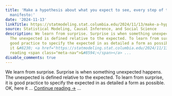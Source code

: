 ```yaml
---
title: 'Make a hypothesis about what you expect to see, every step of the way.  A
  manifesto:'
date: '2024-11-13'
linkTitle: https://statmodeling.stat.columbia.edu/2024/11/13/make-a-hypothesis-about-what-you-expect-to-see-every-step-of-the-way-a-manifesto/
source: Statistical Modeling, Causal Inference, and Social Science
description: We learn from surprise. Surprise is when something unexpected happens.
  The unexpected is defined relative to the expected. To learn from surprise, it is
  good practice to specify the expected in as detailed a form as possible. OK, here
  it &#8230; <a href="https://statmodeling.stat.columbia.edu/2024/11/13/make-a-hypothesis-about-what-you-expect-to-see-every-step-of-the-way-a-manifesto/">Continue
  reading <span class="meta-nav">&#8594;</span></a> ...
disable_comments: true
---
```

We learn from surprise. Surprise is when something unexpected happens. The unexpected is defined relative to the expected. To learn from surprise, it is good practice to specify the expected in as detailed a form as possible. OK, here it &#8230; <a href="https://statmodeling.stat.columbia.edu/2024/11/13/make-a-hypothesis-about-what-you-expect-to-see-every-step-of-the-way-a-manifesto/">Continue reading <span class="meta-nav">&#8594;</span></a> ...